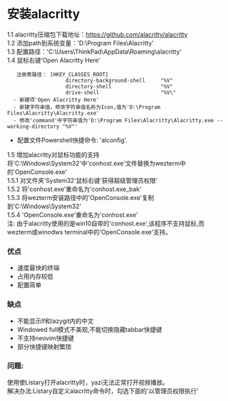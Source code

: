 # 安装alacritty
 1.1 alacritty压缩包下载地址：https://github.com/alacritty/alacritty  
 1.2 添加path到系统变量：'D:\Program Files\Alacritty'  
 1.3 配置路径：'C:\Users\ThinkPad\AppData\Roaming\alacritty'  
 1.4 鼠标右键'Open Alacritty Here'  

       注册表路径： [HKEY_CLASSES_ROOT]
                       directory-background-shell     "%V"
                       directory-shell                "%V"
                       drive-shell                    "%V\"
      - 新建项'Open Alacritty Here'
      - 新建字符串值，修改字符串值名称为Icon,值为'D:\Program Files\Alacritty\Alacritty.exe'
      - 修改'command'中字符串值为'D:\Program Files\Alacritty\Alacritty.exe --working-directory "%V"'

  - 配置文件Powershell快捷命令: 'alconfig'.  

 1.5 增加alacritty对鼠标功能的支持  
    将'C:\Windows\System32'中'conhost.exe'文件替换为wezterm中的'OpenConsole.exe'  
 1.5.1 对文件夹'System32'鼠标右键'获得超级管理员权限'  
 1.5.2 将'conhost.exe'重命名为'conhost.exe_bak'  
 1.5.3 将wezterm安装路径中的'OpenConsole.exe'复制到'C:\Windows\System32'  
 1.5.4 'OpenConsole.exe'重命名为'conhost.exe'  
    注: 由于alacritty使用的是win10自带的'conhost.exe',该程序不支持鼠标,而wezterm或winodws terminal中的'OpenConsole.exe'支持。


### 优点
- 速度最快的终端
- 占用内存较低
- 配置简单

### 缺点
- 不能显示lf和lazygit内的中文
- Windowed full模式不美观,不能切换隐藏tabbar快捷键
- 不支持neovim<C-space>快捷键
- 部分快捷键映射繁琐

### 问题:  
使用使Listary打开alacritty时，yazi无法正常打开视频播放。  
解决办法:Listary自定义alacritty命令时，勾选下面的'以管理员权限执行'  


